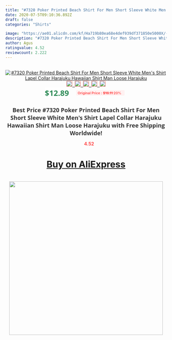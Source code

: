 ```yaml
---
title: "#7320 Poker Printed Beach Shirt For Men Short Sleeve White Men's Shirt Lapel Collar Harajuku Hawaiian Shirt Man Loose Harajuku"
date: 2020-07-5T09:10:36.892Z
draft: false
categories: "Shirts"

image: "https://ae01.alicdn.com/kf/Ha719b80ea68e4def939df371850e5000X/-7320-Poker-Printed-Beach-Shirt-For-Men-Short-Sleeve-White-Men-s-Shirt-Lapel-Collar.jpg"
description: "#7320 Poker Printed Beach Shirt For Men Short Sleeve White Men's Shirt Lapel Collar Harajuku Hawaiian Shirt Man Loose Harajuku"
author: Agus
ratingvalue: 4.52
reviewcount: 2.222
---
```

<br>
<div style="text-align: center;">
<a href="https://s.click.aliexpress.com/e/_A4NVK9" target="_blank" rel="nofollow noopener noreferrer"><img alt="#7320 Poker Printed Beach Shirt For Men Short Sleeve White Men's Shirt Lapel Collar Harajuku Hawaiian Shirt Man Loose Harajuku" class="magnifier-image" src="https://ae01.alicdn.com/kf/Ha719b80ea68e4def939df371850e5000X/-7320-Poker-Printed-Beach-Shirt-For-Men-Short-Sleeve-White-Men-s-Shirt-Lapel-Collar.jpg_640x640.jpg">
<br>
<img style="border:1px solid salmon" src="https://ae01.alicdn.com/kf/Ha719b80ea68e4def939df371850e5000X/-7320-Poker-Printed-Beach-Shirt-For-Men-Short-Sleeve-White-Men-s-Shirt-Lapel-Collar.jpg_120x120.jpg">&nbsp;&nbsp;<img style="border:1px solid salmon" src="https://ae01.alicdn.com/kf/H9b828abecd8848bb9386942d1028a2c7B/-7320-Poker-Printed-Beach-Shirt-For-Men-Short-Sleeve-White-Men-s-Shirt-Lapel-Collar.jpg_120x120.jpg">&nbsp;&nbsp;<img style="border:1px solid salmon" src="https://ae01.alicdn.com/kf/H8c808b9a7f2443e4a961391e8bfad412X/-7320-Poker-Printed-Beach-Shirt-For-Men-Short-Sleeve-White-Men-s-Shirt-Lapel-Collar.jpg_120x120.jpg">&nbsp;&nbsp;<img style="border:1px solid salmon" src="https://ae01.alicdn.com/kf/H6796e5037b89430bafb5657f9087820fy/-7320-Poker-Printed-Beach-Shirt-For-Men-Short-Sleeve-White-Men-s-Shirt-Lapel-Collar.jpg_120x120.jpg">&nbsp;&nbsp;<img style="border:1px solid salmon" src="https://ae01.alicdn.com/kf/Hdbcf7fc04d0b4d11b1aa767f5dc60a7f6/-7320-Poker-Printed-Beach-Shirt-For-Men-Short-Sleeve-White-Men-s-Shirt-Lapel-Collar.jpg_120x120.jpg"></a></div><br0>
<div style="text-align: center;"><span style="background-color: white; border: 0px; box-sizing: border-box; color: seagreen; display: inline-block; font-family: &quot;open sans&quot; , &quot;arial&quot; , &quot;helvetica&quot; , sans-serif , &quot;heiti&quot;; font-size: 24px; font-stretch: inherit; font-weight: 700; line-height: inherit; margin: 0px 10px 0px 0px; padding: 0px; vertical-align: middle;">$12.89 </span>
<span style="background: rgb(255 , 241 , 241); border-radius: 3px; border: 0px; box-sizing: border-box; color: #ff4747; display: inline-block; font-family: inherit; font-size: 12px; font-stretch: inherit; font-style: inherit; font-variant: inherit; font-weight: 600; line-height: inherit; margin: 0px; padding: 2px 5px; transform: scale(0.9); vertical-align: middle;">Original Price : <b style="text-decoration: line-through;">$16.11 </b> 20%&nbsp;&nbsp;</span></div>
<h1 style="color: #333333; display: inline-block; font-family: &quot;open sans&quot; , &quot;arial&quot; , &quot;helvetica&quot; , sans-serif , &quot;heiti&quot;; font-size: 18px; font-stretch: inherit; font-weight: 700; text-align: center;">Best Price #7320 Poker Printed Beach Shirt For Men Short Sleeve White Men's Shirt Lapel Collar Harajuku Hawaiian Shirt Man Loose Harajuku with Free Shipping Worldwide!</h1>
<div style="color: #ff4747; text-align: center;">
<img src="https://4.bp.blogspot.com/-M0ZcTcb-5uY/XleCXlxnR4I/AAAAAAAAAEc/OrjgMkXV1oMQFaCRZj5HQwOCBcu3w1FegCPcBGAYYCw/s1600/star.png" style="height: 15px;">&nbsp;<b>4.52</b></div>
<div class="button_cont" align="center"><a class="buynow_a" href="https://s.click.aliexpress.com/e/_A4NVK9" target="_blank" rel="nofollow noopener noreferrer"><H1>Buy on AliExpress</H1></a></div><br>
<div class="separator" style="clear: both; text-align: center;">
<img src="https://lh3.googleusercontent.com/-pTy5HemUv9M/XlePHvY0dAI/AAAAAAAAAE4/0nX5iRUoIWY8eMW9Dpxeirr157OZliDIgCLcBGAsYHQ/s1600/badge.gif" width="480">
</div>
